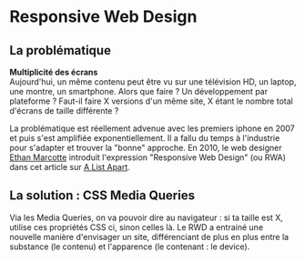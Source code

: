 # Responsive Web Design

## La problématique

**Multiplicité des écrans**  
Aujourd'hui, un même contenu peut être vu sur une télévision HD, un laptop, une montre, un smartphone. Alors que faire ? Un développement par plateforme ? Faut-il faire X versions d'un même site, X étant le nombre total d'écrans de taille différente ?

La problématique est réellement advenue avec les premiers iphone en 2007 et puis s'est amplifiée exponentiellement.  Il a fallu du temps à l'industrie pour s'adapter et trouver la "bonne" approche. En 2010, le web designer [Ethan Marcotte](https://twitter.com/beep) introduit l'expression "Responsive Web Design" (ou RWA) dans cet article sur [A List Apart](http://alistapart.com/article/responsive-web-design).  

## La solution : CSS Media Queries
Via les Media Queries, on va pouvoir dire au navigateur : si ta taille est X, utilise ces propriétés CSS ci, sinon celles là.
Le RWD a entrainé une nouvelle manière d'envisager un site, différenciant de plus en plus entre la substance (le contenu) et l'apparence (le contenant : le device).